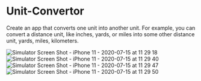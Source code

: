 # Unit-Convertor
Create an app that converts one unit into another unit. For example, you can convert a distance unit, like inches, yards, or miles into some other distance unit, yards, miles, kilometers.

![Simulator Screen Shot - iPhone 11 - 2020-07-15 at 11 29 18](https://user-images.githubusercontent.com/46062128/87606376-b404a080-c6af-11ea-9ea7-ee120c4fb780.png)  ![Simulator Screen Shot - iPhone 11 - 2020-07-15 at 11 29 40](https://user-images.githubusercontent.com/46062128/87606382-b5ce6400-c6af-11ea-8ceb-85e2f8fb8b27.png)  ![Simulator Screen Shot - iPhone 11 - 2020-07-15 at 11 29 47](https://user-images.githubusercontent.com/46062128/87606385-b7982780-c6af-11ea-8874-4b5f5f01f840.png)  ![Simulator Screen Shot - iPhone 11 - 2020-07-15 at 11 29 50](https://user-images.githubusercontent.com/46062128/87606388-b961eb00-c6af-11ea-922e-9be8f17debc9.png)
